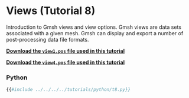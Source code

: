 # Views (Tutorial 8)

Introduction to Gmsh views and view options. Gmsh views are data sets associated
with a given mesh. Gmsh can display and export a number of post-processing data file formats.

[**Download the `view1.pos` file used in this tutorial**](https://gitlab.onelab.info/gmsh/gmsh/-/raw/master/tutorials/view1.pos?inline=false)

[**Download the `view4.pos` file used in this tutorial**](https://gitlab.onelab.info/gmsh/gmsh/-/raw/master/tutorials/view4.pos?inline=false)

### Python
```python
{{#include ../../../../tutorials/python/t8.py}}
```
